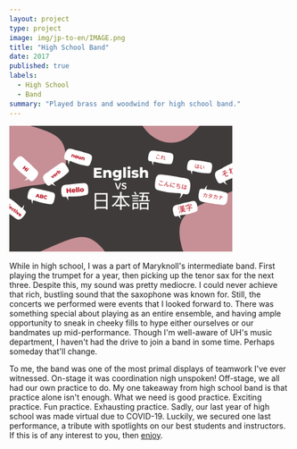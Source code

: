 ```yaml
---
layout: project
type: project
image: img/jp-to-en/IMAGE.png
title: "High School Band"
date: 2017
published: true
labels:
  - High School
  - Band
summary: "Played brass and woodwind for high school band."
---
```


<div class="text-center p-4">
  <img width="400px" src="../img/jp-to-en/header.webp" class="img-thumbnail" >
</div>

While in high school, I was a part of Maryknoll's intermediate band. First playing the trumpet for a year, then picking up the tenor sax for the next three. Despite this, my sound was pretty mediocre. I could never achieve that rich, bustling sound that the saxophone was known for. Still, the concerts we performed were events that I looked forward to. There was something special about playing as an entire ensemble, and having ample opportunity to sneak in cheeky fills to hype either ourselves or our bandmates up mid-performance. Though I'm well-aware of UH's music department, I haven't had the drive to join a band in some time. Perhaps someday that'll change.

To me, the band was one of the most primal displays of teamwork I've ever witnessed. On-stage it was coordination nigh unspoken! Off-stage, we all had our own practice to do. My one takeaway from high school band is that practice alone isn't enough. What we need is good practice. Exciting practice. Fun practice. Exhausting practice. Sadly, our last year of high school was made virtual due to COVID-19. Luckily, we secured one last performance, a tribute with spotlights on our best students and instructors. If this is of any interest to you, then [enjoy](https://youtu.be/_vMoJZXTg68).

